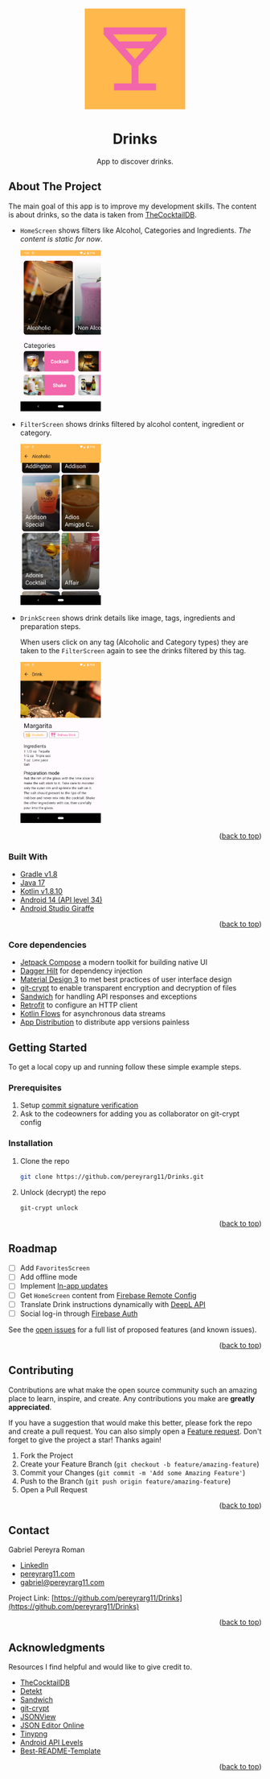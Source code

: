 <a name="readme-top"></a>

<!-- PROJECT LOGO -->
<br />
<div align="center">
  <a href="#">
    <img src="app/src/main/ic_launcher-playstore.png" alt="Logo" width="200" height="200">
  </a>

  <h1 align="center">Drinks</h1>

  <p align="center">
    App to discover drinks.
  </p>
</div>

<!-- ABOUT THE PROJECT -->

## About The Project

The main goal of this app is to improve my development skills. The content is about drinks,
so the data is taken from [TheCocktailDB](https://www.thecocktaildb.com/).

- `HomeScreen` shows filters like Alcohol, Categories and Ingredients.
  _The content is static for now_.
  <p><img src="screenshots/home_screen.png" height="320"></img></p>

- `FilterScreen` shows drinks filtered by alcohol content, ingredient or category.
  <p><img src="screenshots/filter_screen.png" height="320"></img></p>

- `DrinkScreen` shows drink details like image, tags, ingredients and preparation steps.

  When users click on any tag (Alcoholic and Category types) they are taken to the `FilterScreen`
  again to see the drinks filtered by this tag.
  <p><img src="screenshots/drink_screen.png" height="320"></img></p>

<p align="right">(<a href="#readme-top">back to top</a>)</p>

### Built With

- [Gradle v1.8](https://developer.android.com/build/releases/gradle-plugin#8-1-0)
- [Java 17](https://formulae.brew.sh/formula/openjdk@17)
- [Kotlin v1.8.10](https://kotlinlang.org/)
- [Android 14 (API level 34)](https://developer.android.com/tools/releases/platforms#14)
- [Android Studio Giraffe](https://developer.android.com/studio)

<p align="right">(<a href="#readme-top">back to top</a>)</p>

### Core dependencies

- [Jetpack Compose](https://developer.android.com/jetpack/compose) a modern toolkit for building
  native UI
- [Dagger Hilt](https://dagger.dev/hilt/) for dependency injection
- [Material Design 3](https://m3.material.io/develop/android/jetpack-compose) to met best practices
  of user interface design
- [git-crypt](https://github.com/AGWA/git-crypt) to enable transparent encryption and decryption
  of files
- [Sandwich](https://github.com/skydoves/sandwich) for handling API responses and exceptions
- [Retrofit](https://square.github.io/retrofit/) to configure an HTTP client
- [Kotlin Flows](https://kotlinlang.org/api/kotlinx.coroutines/kotlinx-coroutines-core/kotlinx.coroutines.flow/-flow/)
  for asynchronous data streams
- [App Distribution](https://firebase.google.com/docs/app-distribution/android/distribute-gradle)
  to distribute app versions painless

<!-- GETTING STARTED -->

## Getting Started

To get a local copy up and running follow these simple example steps.

### Prerequisites

1. Setup [commit signature verification](https://docs.github.com/en/authentication/managing-commit-signature-verification/about-commit-signature-verification)
2. Ask to the codeowners for adding you as collaborator on git-crypt config

### Installation

1. Clone the repo
   ```sh
   git clone https://github.com/pereyrarg11/Drinks.git
   ```
2. Unlock (decrypt) the repo
   ```sh
   git-crypt unlock
   ```

<p align="right">(<a href="#readme-top">back to top</a>)</p>

<!-- ROADMAP -->

## Roadmap

- [ ] Add `FavoritesScreen`
- [ ] Add offline mode
- [ ] Implement [In-app updates](https://developer.android.com/guide/playcore/in-app-updates)
- [ ] Get `HomeScreen` content from [Firebase Remote Config](https://firebase.google.com/docs/remote-config)
- [ ] Translate Drink instructions dynamically with [DeepL API](https://www.deepl.com/en/docs-api)
- [ ] Social log-in through [Firebase Auth](https://firebase.google.com/docs/auth)

See the [open issues](https://github.com/pereyrarg11/Drinks/issues) for a full list of proposed
features (and known issues).

<p align="right">(<a href="#readme-top">back to top</a>)</p>

<!-- CONTRIBUTING -->

## Contributing

Contributions are what make the open source community such an amazing place to learn, inspire,
and create. Any contributions you make are **greatly appreciated**.

If you have a suggestion that would make this better, please fork the repo and create a pull request.
You can also simply open a [Feature request](https://github.com/pereyrarg11/Drinks/issues/new/choose).
Don't forget to give the project a star! Thanks again!

1. Fork the Project
2. Create your Feature Branch (`git checkout -b feature/amazing-feature`)
3. Commit your Changes (`git commit -m 'Add some Amazing Feature'`)
4. Push to the Branch (`git push origin feature/amazing-feature`)
5. Open a Pull Request

<p align="right">(<a href="#readme-top">back to top</a>)</p>

<!-- CONTACT -->

## Contact

Gabriel Pereyra Roman

- [LinkedIn](https://www.linkedin.com/in/pereyrarg11/)
- [pereyrarg11.com](https://pereyrarg11.com/)
- [gabriel@pereyrarg11.com](mailto:gabriel@pereyrarg11.com)

Project Link: [https://github.com/pereyrarg11/Drinks](https://github.com/pereyrarg11/Drinks)

<p align="right">(<a href="#readme-top">back to top</a>)</p>

<!-- ACKNOWLEDGMENTS -->

## Acknowledgments

Resources I find helpful and would like to give credit to.

- [TheCocktailDB](https://www.thecocktaildb.com/)
- [Detekt](https://detekt.dev/)
- [Sandwich](https://github.com/skydoves/sandwich)
- [git-crypt](https://github.com/AGWA/git-crypt)
- [JSONView](https://chromewebstore.google.com/detail/jsonview/gmegofmjomhknnokphhckolhcffdaihd)
- [JSON Editor Online](https://jsoneditoronline.org/)
- [Tinypng](https://tinypng.com/)
- [Android API Levels](https://apilevels.com)
- [Best-README-Template](https://github.com/othneildrew/Best-README-Template)

<p align="right">(<a href="#readme-top">back to top</a>)</p>
